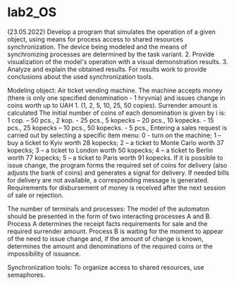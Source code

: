 # lab2_OS
(23.05.2022)
Develop a program that simulates the operation of a given object, using means for process access to shared resources synchronization. The device being modeled and the means of synchronizing processes are determined by the task variant. 2. Provide visualization of the model's operation with a visual demonstration results. 3. Analyze and explain the obtained results. For results work to provide conclusions about the used synchronization tools.

Modeling object: Air ticket vending machine.
The machine accepts money (there is only one specified denomination - 1 hryvnia) 
and issues change in coins worth up to UAH 1. (1, 2, 5, 10, 25, 50 copies). Surrender amount 
is calculated The initial number of coins of each denomination is given by i is: 
1 cop. – 50 pcs., 2 kop. - 25 pcs., 
5 kopecks – 20 pcs., 10 kopecks. - 15 pcs., 
25 kopecks – 10 pcs., 50 kopecks. - 5 pcs., 
Entering a sales request is carried out by selecting a specific item menu: 
0 - turn on the machine; 1 – buy a ticket to Kyiv worth 28 kopecks;
2 – a ticket to Monte Carlo worth 37 kopecks; 3 – a ticket to London worth 50 kopecks;
4 – a ticket to Berlin worth 77 kopecks; 5 – a ticket to Paris worth 91 kopecks.
If it is possible to issue change, the program forms the required set of coins for 
delivery (also adjusts the bank of coins) and generates a signal for delivery. If needed 
bills for delivery are not available, a corresponding message is generated. Requirements for 
disbursement of money is received after the next session of sale or rejection.

The number of terminals and processes: The model of the automaton should be presented in the form 
of two interacting processes A and B. Process A determines the receipt facts 
requirements for sale and the required surrender amount. Process B is waiting for the moment to appear
of the need to issue change and, if the amount of change is known, determines the amount and 
denominations of the required coins or the impossibility of issuance.

Synchronization tools: To organize access to shared resources, use semaphores.
